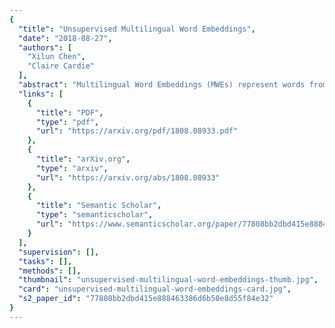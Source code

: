 ```yaml
---
{
  "title": "Unsupervised Multilingual Word Embeddings",
  "date": "2018-08-27",
  "authors": [
    "Xilun Chen",
    "Claire Cardie"
  ],
  "abstract": "Multilingual Word Embeddings (MWEs) represent words from multiple languages in a single distributional vector space. Unsupervised MWE (UMWE) methods acquire multilingual embeddings without cross-lingual supervision, which is a significant advantage over traditional supervised approaches and opens many new possibilities for low-resource languages. Prior art for learning UMWEs, however, merely relies on a number of independently trained Unsupervised Bilingual Word Embeddings (UBWEs) to obtain multilingual embeddings. These methods fail to leverage the interdependencies that exist among many languages. To address this shortcoming, we propose a fully unsupervised framework for learning MWEs that directly exploits the relations between all language pairs. Our model substantially outperforms previous approaches in the experiments on multilingual word translation and cross-lingual word similarity. In addition, our model even beats supervised approaches trained with cross-lingual resources.",
  "links": [
    {
      "title": "PDF",
      "type": "pdf",
      "url": "https://arxiv.org/pdf/1808.08933.pdf"
    },
    {
      "title": "arXiv.org",
      "type": "arxiv",
      "url": "https://arxiv.org/abs/1808.08933"
    },
    {
      "title": "Semantic Scholar",
      "type": "semanticscholar",
      "url": "https://www.semanticscholar.org/paper/77808bb2dbd415e888463386d6b50e8d55f84e32"
    }
  ],
  "supervision": [],
  "tasks": [],
  "methods": [],
  "thumbnail": "unsupervised-multilingual-word-embeddings-thumb.jpg",
  "card": "unsupervised-multilingual-word-embeddings-card.jpg",
  "s2_paper_id": "77808bb2dbd415e888463386d6b50e8d55f84e32"
}
---
```


